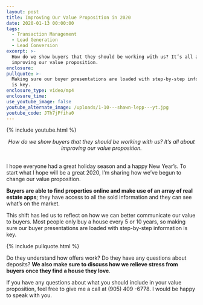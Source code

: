 ```yaml
---
layout: post
title: Improving Our Value Proposition in 2020
date: 2020-01-13 00:00:00
tags:
  - Transaction Management
  - Lead Generation
  - Lead Conversion
excerpt: >-
  How do we show buyers that they should be working with us? It’s all about
  improving our value proposition.
enclosure:
pullquote: >-
  Making sure our buyer presentations are loaded with step-by-step information
  is key.
enclosure_type: video/mp4
enclosure_time:
use_youtube_image: false
youtube_alternate_image: /uploads/1-10---shawn-lepp---yt.jpg
youtube_code: JTh7jPfiha0
---
```


{% include youtube.html %}

<center><em>How do we show buyers that they should be working with us? It&rsquo;s all about improving our value proposition.</em></center>

<br>I hope everyone had a great holiday season and a happy New Year’s. To start what I hope will be a great 2020, I’m sharing how we’ve begun to change our value proposition.

**Buyers are able to find properties online and make use of an array of real estate apps**; they have access to all the sold information and they can see what’s on the market.

This shift has led us to reflect on how we can better communicate our value to buyers. Most people only buy a house every 5 or 10 years, so making sure our buyer presentations are loaded with step-by-step information is key.

{% include pullquote.html %}

Do they understand how offers work? Do they have any questions about deposits? **We also make sure to discuss how we relieve stress from buyers once they find a house they love**.

If you have any questions about what you should include in your value proposition, feel free to give me a call at (905) 409 -6778. I would be happy to speak with you.